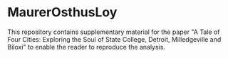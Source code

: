 MaurerOsthusLoy
===============

This repository contains supplementary material for the paper "A Tale of Four Cities: Exploring the Soul of State College, Detroit, Milledgeville and Biloxi" to enable the reader to reproduce the analysis.
